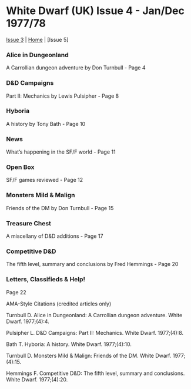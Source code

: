 # White Dwarf (UK) Issue 4 - Jan/Dec 1977/78
[Issue 3](/wd-uk/wd-uk-003-1977-10.md) | [Home](/README.md) | [Issue 5]

### Alice in Dungeonland
A Carrollian dungeon adventure by Don Turnbull - Page 4

### D&D Campaigns
Part II: Mechanics by Lewis Pulsipher - Page 8

### Hyboria
A history by Tony Bath - Page 10

### News
What’s happening in the SF/F world - Page 11

### Open Box
SF/F games reviewed - Page 12

### Monsters Mild & Malign
Friends of the DM by Don Turnbull - Page 15

### Treasure Chest
A miscellany of D&D additions - Page 17

### Competitive D&D
The fifth level, summary and conclusions by Fred Hemmings - Page 20

### Letters, Classifieds & Help!
Page 22

AMA-Style Citations (credited articles only)

Turnbull D. Alice in Dungeonland: A Carrollian dungeon adventure. White Dwarf. 1977;(4):4.

Pulsipher L. D&D Campaigns: Part II: Mechanics. White Dwarf. 1977;(4):8.

Bath T. Hyboria: A history. White Dwarf. 1977;(4):10.

Turnbull D. Monsters Mild & Malign: Friends of the DM. White Dwarf. 1977;(4):15.

Hemmings F. Competitive D&D: The fifth level, summary and conclusions. White Dwarf. 1977;(4):20.